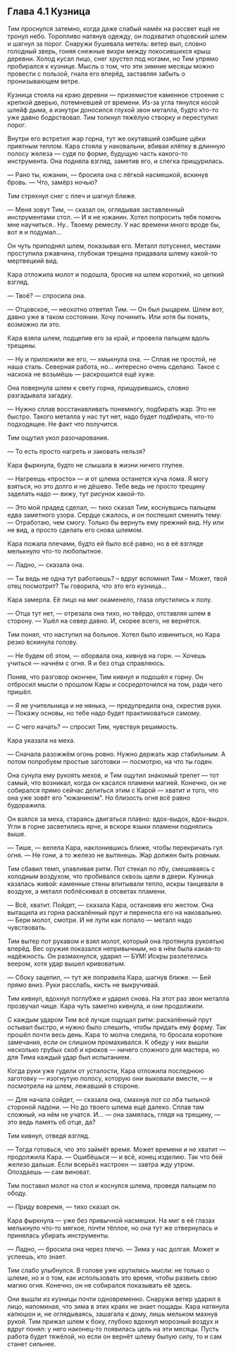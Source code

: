 ## Глава 4.1 Кузница

Тим проснулся затемно, когда даже слабый намёк на рассвет ещё не тронул небо. Торопливо натянув одежду, он подхватил отцовский шлем и шагнул за порог. Снаружи бушевала метель: ветер выл, словно голодный зверь, гоняя снежные вихри между покосившихся крыш деревни. Холод кусал лицо, снег хрустел под ногами, но Тим упрямо пробирался к кузнице. Мысль о том, что эти зимние месяцы можно провести с пользой, гнала его вперёд, заставляя забыть о пронизывающем ветре.

Кузница стояла на краю деревни — приземистое каменное строение с крепкой дверью, потемневшей от времени. Из-за угла тянулся косой шлейф дыма, а изнутри доносился глухой звон металла, будто кто-то уже давно бодрствовал. Тим толкнул тяжёлую створку и переступил порог.

Внутри его встретил жар горна, тут же окутавший озябшие щёки приятным теплом. Кара стояла у наковальни, вбивая клёпку в длинную полосу железа — судя по форме, будущую часть какого-то инструмента. Она подняла взгляд, заметив его, и слегка прищурилась.

— Рано ты, южанин, — бросила она с лёгкой насмешкой, вскинув бровь. — Что, замёрз ночью?

Тим стряхнул снег с плеч и шагнул ближе.

— Меня зовут Тим, — сказал он, оглядывая заставленный инструментами стол. — И я не южанин. Хотел попросить тебя помочь мне научиться.. Ну.. Твоему ремеслу. У нас времени много вроде бы, вот я и подумал...

Он чуть приподнял шлем, показывая его. Металл потускнел, местами проступила ржавчина, глубокая трещина придавала шлему какой-то мертвецкий вид.

Кара отложила молот и подошла, бросив на шлем короткий, но цепкий взгляд.

— Твоё? — спросила она.

— Отцовское, — неохотно ответил Тим. — Он был рыцарем. Шлем вот, давно уже в таком состоянии. Хочу починить. Или хотя бы понять, возможно ли это.

Кара взяла шлем, подцепив его за край, и провела пальцем вдоль трещины.

— Ну и приложили же его, — хмыкнула она. — Сплав не простой, не наша сталь. Северная работа, но... интересно очень сделано. Такое с наскока не возьмёшь — раскрошится ещё хуже.

Она повернула шлем к свету горна, прищурившись, словно разгадывала загадку.

— Нужно сплав восстанавливать понемногу, подбирать жар. Это не быстро. Такого металла у нас тут нет, надо будет подбирать, что-то подходящее. Не факт что получится.

Тим ощутил укол разочарования.

— То есть просто нагреть и заковать нельзя?

Кара фыркнула, будто не слышала в жизни ничего глупее.

— Нагреешь «просто» — и от шлема останется куча лома. Я могу взяться, но это долго и не дёшево. Тебе ведь не просто трещину заделать надо — вижу, тут рисунок какой-то.

— Это мой прадед сделал, — тихо сказал Тим, коснувшись пальцем едва заметного узора. Сердце сжалось, и он поспешил сменить тему: — Отработаю, чем смогу. Только бы вернуть ему прежний вид. Ну или не вид, а просто сделать его снова шлемом.

Кара пожала плечами, будто ей было всё равно, но в её взгляде мелькнуло что-то любопытное.

— Ладно, — сказала она.

— Ты ведь не одна тут работаешь? – вдруг вспомнил Тим – Может, твой отец посмотрит? Ты говорила, что это его кузница...

Кара замерла. Её лицо на миг окаменело, глаза опустились к полу.

— Отца тут нет, — отрезала она тихо, но твёрдо, отставляя шлем в сторону. — Ушёл на север давно. И, скорее всего, не вернётся.

Тим понял, что наступил на больное. Хотел было извиниться, но Кара резко вскинула голову.

— Не будем об этом, — оборвала она, кивнув на горн. — Хочешь учиться — начнём с огня. Я и без отца справляюсь.

Поняв, что разговор окончен, Тим кивнул и подошёл к горну. Он отбросил мысли о прошлом Кары и сосредоточился на том, ради чего пришёл.

— Я не учительница и не нянька, — предупредила она, скрестив руки. — Покажу основы, но тебе надо будет практиковаться самому.

— С чего начать? — спросил Тим, чувствуя решимость.

Кара указала на меха.

— Сначала разожжём огонь ровно. Нужно держать жар стабильным. А потом попробуем простые заготовки — посмотрю, на что ты годен.

Она сунула ему рукоять мехов, и Тим ощутил знакомый трепет — тот самый, что возникал, когда он касался пламени магией. Конечно, он не собирался прямо сейчас делиться этим с Карой — хватит и того, что она уже зовёт его "южанином". Но близость огня всё равно будоражила.

Он взялся за меха, стараясь двигаться плавно: вдох-выдох, вдох-выдох. Угли в горне засветились ярче, и вскоре языки пламени поднялись выше.

— Тише, — велела Кара, наклонившись ближе, чтобы перекричать гул огня. — Не гони, а то железо не вытянешь. Жар должен быть ровным.

Тим сбавил темп, улавливая ритм. Пот стекал по лбу, смешиваясь с холодным воздухом, что пробивался сквозь щели в двери. Кузница казалась живой: каменные стены впитывали тепло, искры танцевали в воздухе, а металл поблёскивал в отсветах пламени.

— Всё, хватит. Пойдет, — сказала Кара, остановив его жестом. Она вытащила из горна раскалённый прут и перенесла его на наковальню. — Бери молот, смотри. И не лупи как попало — металл надо чувствовать.

Тим вытер пот рукавом и взял молот, который она протянула рукоятью вперёд. Вес оружия показался непривычным, но в нём была какая-то надёжность. Он размахнулся, ударил — БУМ! Искры разлетелись веером, хотя удар вышел кривоватым.

— Сбоку зацепил, — тут же поправила Кара, шагнув ближе. — Бей прямо вниз. Руки расслабь, кисть не выкручивай.

Тим кивнул, вдохнул поглубже и ударил снова. На этот раз звон металла прозвучал чище. Кара чуть заметно кивнула, и они продолжили.

С каждым ударом Тим всё лучше ощущал ритм: раскалённый прут остывал быстро, и нужно было спешить, чтобы придать ему форму. Так прошёл почти весь день. Кара то молча следила, то бросала короткие замечания, если он слишком промахивался. К обеду у них вышли несколько грубых скоб и крюков — ничего сложного для мастера, но для Тима каждый удар был испытанием.

Когда руки уже гудели от усталости, Кара отложила последнюю заготовку — изогнутую полосу, которую они выковали вместе, — и посмотрела на шлем, лежавший в стороне.

— Для начала сойдет, — сказала она, смахнув пот со лба тыльной стороной ладони. — Но до твоего шлема ещё далеко. Сплав там сложный, на нём не учатся. И... — она замялась, глядя на трещину, — это ведь память об отце, да?

Тим кивнул, отведя взгляд.

— Тогда готовься, что это займёт время. Может времени и не хватит — продолжила Кара. — Ошибёшься — и всё, конец изделию. Так что бей железо дальше. Если всерьёз настроен — завтра жду утром. Опоздаешь — сам виноват.

Тим поставил молот на стол и коснулся шлема, проведя пальцем по ободу.

— Приду вовремя, — тихо сказал он.

Кара фыркнула — уже без привычной насмешки. На миг в её глазах мелькнуло что-то мягкое, почти тёплое, но она тут же отвернулась и принялась убирать инструменты.

— Ладно, — бросила она через плечо. — Зима у нас долгая. Может и успеешь, кто знает.

Тим слабо улыбнулся. В голове уже крутились мысли: не только о шлеме, но и о том, как использовать это время, чтобы развить свою магию огня. Конечно, он не собирался показывать её здесь.

Они вышли из кузницы почти одновременно. Снаружи ветер ударил в лицо, напоминая, что зима в этих краях не знает пощады. Кара натянула капюшон и, не оглядываясь, зашагала к дому, лишь мельком махнув рукой. Тим прижал шлем к боку, глубоко вдохнул морозный воздух и вдруг понял: у него наконец-то появилась цель на эти месяцы. Пусть работа будет тяжёлой, но если он вернёт шлему былую силу, то и сам станет сильнее.